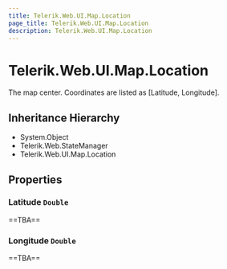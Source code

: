 ```yaml
---
title: Telerik.Web.UI.Map.Location
page_title: Telerik.Web.UI.Map.Location
description: Telerik.Web.UI.Map.Location
---
```


# Telerik.Web.UI.Map.Location

The map center. Coordinates are listed as [Latitude, Longitude].

## Inheritance Hierarchy

* System.Object
* Telerik.Web.StateManager
* Telerik.Web.UI.Map.Location

## Properties

###  Latitude `Double`

==TBA==

###  Longitude `Double`

==TBA==

